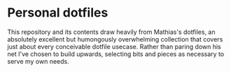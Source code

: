 # Personal dotfiles

This repository and its contents draw heavily from Mathias's dotfiles, an absolutely excellent but humongously overwhelming collection that covers just about every conceivable dotfile usecase. Rather than paring down his net I've chosen to build upwards, selecting bits and pieces as necessary to serve my own needs.
